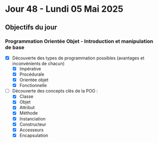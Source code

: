 # Jour 48 - Lundi 05 Mai 2025

## Objectifs du jour

### Programmation Orientée Objet - Introduction et manipulation de base

- [x] Découverte des types de programmation possibles (avantages et inconvénients de chacun)
  - [x] Impérative
  - [x] Procédurale
  - [x] Orientée objet
  - [x] Fonctionnelle
- [ ] Découverte des concepts clés de la POO :
  - [x] Classe
  - [x] Objet
  - [x] Attribut
  - [x] Méthode
  - [x] Instanciation
  - [x] Constructeur
  - [x] Accesseurs
  - [x] Encapsulation
